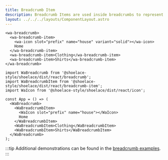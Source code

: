 ```yaml
---
title: Breadcrumb Item
description: Breadcrumb Items are used inside breadcrumbs to represent different links.
layout: ../../../layouts/ComponentLayout.astro
---
```


```html:preview
<wa-breadcrumb>
  <wa-breadcrumb-item>
    <wa-icon slot="prefix" name="house" variant="solid"></wa-icon>
    Home
  </wa-breadcrumb-item>
  <wa-breadcrumb-item>Clothing</wa-breadcrumb-item>
  <wa-breadcrumb-item>Shirts</wa-breadcrumb-item>
</wa-breadcrumb>
```

```jsx:react
import WaBreadcrumb from '@shoelace-style/shoelace/dist/react/breadcrumb';
import WaBreadcrumbItem from '@shoelace-style/shoelace/dist/react/breadcrumb-item';
import WaIcon from '@shoelace-style/shoelace/dist/react/icon';

const App = () => (
  <WaBreadcrumb>
    <WaBreadcrumbItem>
      <WaIcon slot="prefix" name="house"></WaIcon>
      Home
    </WaBreadcrumbItem>
    <WaBreadcrumbItem>Clothing</WaBreadcrumbItem>
    <WaBreadcrumbItem>Shirts</WaBreadcrumbItem>
  </WaBreadcrumb>
);
```

:::tip
Additional demonstrations can be found in the [breadcrumb examples](/components/breadcrumb).
:::
